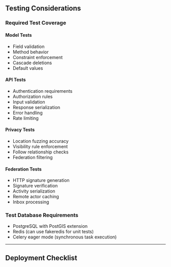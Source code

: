 ## Testing Considerations

### Required Test Coverage

#### Model Tests

- Field validation
- Method behavior
- Constraint enforcement
- Cascade deletions
- Default values

#### API Tests

- Authentication requirements
- Authorization rules
- Input validation
- Response serialization
- Error handling
- Rate limiting

#### Privacy Tests

- Location fuzzing accuracy
- Visibility rule enforcement
- Follow relationship checks
- Federation filtering

#### Federation Tests

- HTTP signature generation
- Signature verification
- Activity serialization
- Remote actor caching
- Inbox processing

### Test Database Requirements

- PostgreSQL with PostGIS extension
- Redis (can use fakeredis for unit tests)
- Celery eager mode (synchronous task execution)

---

## Deployment Checklist
